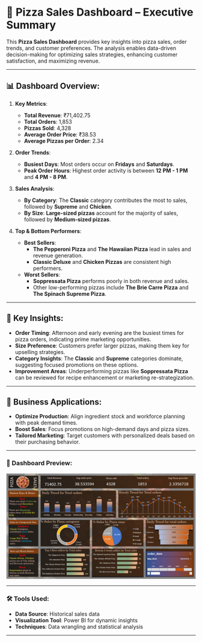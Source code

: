 # 🍕 Pizza Sales Dashboard – Executive Summary  

This **Pizza Sales Dashboard** provides key insights into pizza sales, order trends, and customer preferences. The analysis enables data-driven decision-making for optimizing sales strategies, enhancing customer satisfaction, and maximizing revenue.

---

## 📊 Dashboard Overview:
1. **Key Metrics**:  
   - **Total Revenue**: ₹71,402.75  
   - **Total Orders**: 1,853  
   - **Pizzas Sold**: 4,328  
   - **Average Order Price**: ₹38.53  
   - **Average Pizzas per Order**: 2.34  

2. **Order Trends**:  
   - **Busiest Days**: Most orders occur on **Fridays** and **Saturdays**.  
   - **Peak Order Hours**: Highest order activity is between **12 PM - 1 PM** and **4 PM - 8 PM**.  

3. **Sales Analysis**:  
   - **By Category**: The **Classic** category contributes the most to sales, followed by **Supreme** and **Chicken**.  
   - **By Size**: **Large-sized pizzas** account for the majority of sales, followed by **Medium-sized pizzas**.  

4. **Top & Bottom Performers**:  
   - **Best Sellers**:  
     - **The Pepperoni Pizza** and **The Hawaiian Pizza** lead in sales and revenue generation.  
     - **Classic Deluxe** and **Chicken Pizzas** are consistent high performers.  
   - **Worst Sellers**:  
     - **Soppressata Pizza** performs poorly in both revenue and sales.  
     - Other low-performing pizzas include **The Brie Carre Pizza** and **The Spinach Supreme Pizza**.  

---

## 📌 Key Insights:
- **Order Timing**: Afternoon and early evening are the busiest times for pizza orders, indicating prime marketing opportunities.  
- **Size Preference**: Customers prefer larger pizzas, making them key for upselling strategies.  
- **Category Insights**: The **Classic** and **Supreme** categories dominate, suggesting focused promotions on these options.  
- **Improvement Areas**: Underperforming pizzas like **Soppressata Pizza** can be reviewed for recipe enhancement or marketing re-strategization.  

---

## 🚀 Business Applications:
- **Optimize Production**: Align ingredient stock and workforce planning with peak demand times.  
- **Boost Sales**: Focus promotions on high-demand days and pizza sizes.  
- **Tailored Marketing**: Target customers with personalized deals based on their purchasing behavior.  

---

### 📸 Dashboard Preview:  
![Pizza Sales Dashboard](pizza%20dashboard.jpg)  

---

### 🛠 Tools Used:  
- **Data Source**: Historical sales data  
- **Visualization Tool**: Power BI for dynamic insights  
- **Techniques**: Data wrangling and statistical analysis  

---
